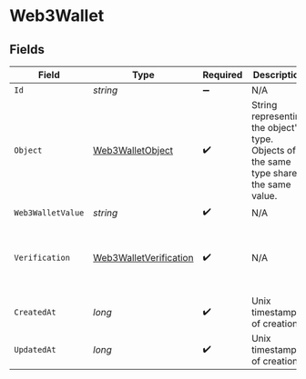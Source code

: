 # Web3Wallet


## Fields

| Field                                                                                   | Type                                                                                    | Required                                                                                | Description                                                                             | Example                                                                                 |
| --------------------------------------------------------------------------------------- | --------------------------------------------------------------------------------------- | --------------------------------------------------------------------------------------- | --------------------------------------------------------------------------------------- | --------------------------------------------------------------------------------------- |
| `Id`                                                                                    | *string*                                                                                | :heavy_minus_sign:                                                                      | N/A                                                                                     | wallet_id_123                                                                           |
| `Object`                                                                                | [Web3WalletObject](../../Models/Components/Web3WalletObject.md)                         | :heavy_check_mark:                                                                      | String representing the object's type. Objects of the same type share the same value.<br/> | web3_wallet                                                                             |
| `Web3WalletValue`                                                                       | *string*                                                                                | :heavy_check_mark:                                                                      | N/A                                                                                     | 0x123456789abcdef                                                                       |
| `Verification`                                                                          | [Web3WalletVerification](../../Models/Components/Web3WalletVerification.md)             | :heavy_check_mark:                                                                      | N/A                                                                                     | {<br/>"status": "verified",<br/>"strategy": "web3_metamask_signature",<br/>"nonce": "nonce_value"<br/>} |
| `CreatedAt`                                                                             | *long*                                                                                  | :heavy_check_mark:                                                                      | Unix timestamp of creation<br/>                                                         | 1609459200                                                                              |
| `UpdatedAt`                                                                             | *long*                                                                                  | :heavy_check_mark:                                                                      | Unix timestamp of creation<br/>                                                         | 1609459200                                                                              |